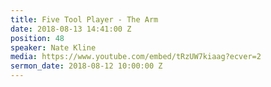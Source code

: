 ```yaml
---
title: Five Tool Player - The Arm
date: 2018-08-13 14:41:00 Z
position: 48
speaker: Nate Kline
media: https://www.youtube.com/embed/tRzUW7kiaag?ecver=2
sermon_date: 2018-08-12 10:00:00 Z
---
```



